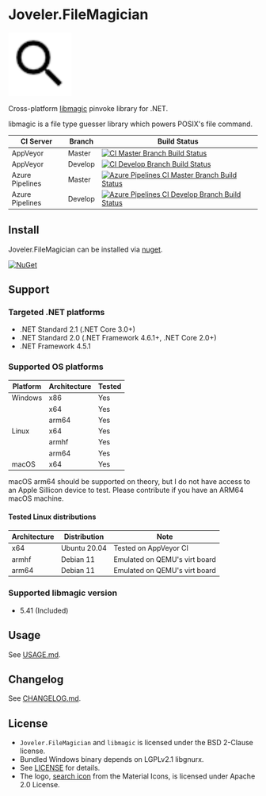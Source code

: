 # Joveler.FileMagician

<div style="text-align: left">
    <img src="./Image/Logo.svg" height="128">
</div>

Cross-platform [libmagic](http://www.darwinsys.com/file/) pinvoke library for .NET.

libmagic is a file type guesser library which powers POSIX's file command.

| CI Server       | Branch  | Build Status   |
|-----------------|---------|----------------|
| AppVeyor        | Master  | [![CI Master Branch Build Status](https://ci.appveyor.com/api/projects/status/nc4uwfscb470dm9b/branch/master?svg=true)](https://ci.appveyor.com/project/ied206/joveler-filemagician/branch/master) |
| AppVeyor        | Develop | [![CI Develop Branch Build Status](https://ci.appveyor.com/api/projects/status/nc4uwfscb470dm9b/branch/develop?svg=true)](https://ci.appveyor.com/project/ied206/joveler-filemagician/branch/develop) |
| Azure Pipelines | Master  | [![Azure Pipelines CI Master Branch Build Status](https://ied206.visualstudio.com/Joveler.FileMagician/_apis/build/status/ied206.Joveler.FileMagician?branchName=master)](https://dev.azure.com/ied206/Joveler.FileMagician/_build) |
| Azure Pipelines | Develop | [![Azure Pipelines CI Develop Branch Build Status](https://ied206.visualstudio.com/Joveler.FileMagician/_apis/build/status/ied206.Joveler.FileMagician?branchName=develop)](https://dev.azure.com/ied206/Joveler.FileMagician/_build) |

## Install

Joveler.FileMagician can be installed via [nuget](https://www.nuget.org/packages/Joveler.FileMagician/).

[![NuGet](https://buildstats.info/nuget/Joveler.FileMagician)](https://www.nuget.org/packages/Joveler.FileMagician)

## Support

### Targeted .NET platforms

- .NET Standard 2.1 (.NET Core 3.0+)
- .NET Standard 2.0 (.NET Framework 4.6.1+, .NET Core 2.0+)
- .NET Framework 4.5.1

### Supported OS platforms

| Platform | Architecture | Tested |
|----------|--------------|--------|
| Windows  | x86          | Yes    |
|          | x64          | Yes    |
|          | arm64        | Yes    |
| Linux    | x64          | Yes    |
|          | armhf        | Yes    |
|          | arm64        | Yes    |
| macOS    | x64          | Yes    |

macOS arm64 should be supported on theory, but I do not have access to an Apple Sillicon device to test. Please contribute if you have an ARM64 macOS machine.

#### Tested Linux distributions

| Architecture | Distribution | Note |
|--------------|--------------|------|
| x64          | Ubuntu 20.04 | Tested on AppVeyor CI         |
| armhf        | Debian 11    | Emulated on QEMU's virt board |
| arm64        | Debian 11    | Emulated on QEMU's virt board |

### Supported libmagic version

- 5.41 (Included)

## Usage

See [USAGE.md](./USAGE.md).

## Changelog

See [CHANGELOG.md](./CHANGELOG.md).

## License

- `Joveler.FileMagician` and `libmagic` is licensed under the BSD 2-Clause license. 
- Bundled Windows binary depends on LGPLv2.1 libgnurx. 
- See [LICENSE](./LICENSE) for details.
- The logo, [search icon](https://material.io/tools/icons/?icon=search&style=baseline) from the Material Icons, is licensed under Apache 2.0 License.

